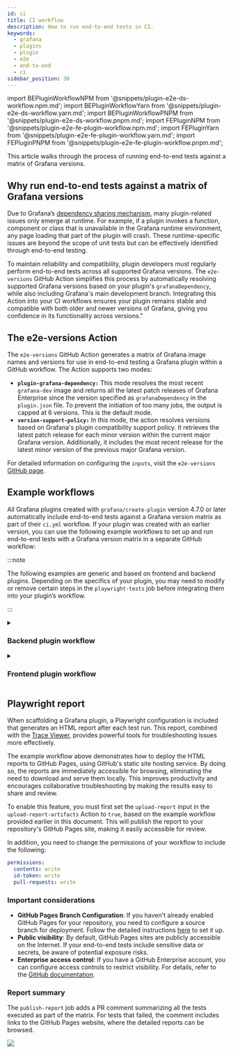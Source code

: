```yaml
---
id: ci
title: CI workflow
description: How to run end-to-end tests in CI.
keywords:
  - grafana
  - plugins
  - plugin
  - e2e
  - end-to-end
  - ci
sidebar_position: 30
---
```


import BEPluginWorkflowNPM from '@snippets/plugin-e2e-ds-workflow.npm.md';
import BEPluginWorkflowYarn from '@snippets/plugin-e2e-ds-workflow.yarn.md';
import BEPluginWorkflowPNPM from '@snippets/plugin-e2e-ds-workflow.pnpm.md';
import FEPluginNPM from '@snippets/plugin-e2e-fe-plugin-workflow.npm.md';
import FEPluginYarn from '@snippets/plugin-e2e-fe-plugin-workflow.yarn.md';
import FEPluginPNPM from '@snippets/plugin-e2e-fe-plugin-workflow.pnpm.md';

This article walks through the process of running end-to-end tests against a matrix of Grafana versions.

## Why run end-to-end tests against a matrix of Grafana versions

Due to Grafana’s [dependency sharing mechanism](../key-concepts/manage-npm-dependencies.md), many plugin-related issues only emerge at runtime. For example, if a plugin invokes a function, component or class that is unavailable in the Grafana runtime environment, any page loading that part of the plugin will crash. These runtime-specific issues are beyond the scope of unit tests but can be effectively identified through end-to-end testing.

To maintain reliability and compatibility, plugin developers must regularly perform end-to-end tests across all supported Grafana versions. The `e2e-versions` GitHub Action simplifies this process by automatically resolving supported Grafana versions based on your plugin's `grafanaDependency`, while also including Grafana's main development branch. Integrating this Action into your CI workflows ensures your plugin remains stable and compatible with both older and newer versions of Grafana, giving you confidence in its functionality across versions."

## The e2e-versions Action

The `e2e-versions` GitHub Action generates a matrix of Grafana image names and versions for use in end-to-end testing a Grafana plugin within a GitHub workflow. The Action supports two modes:

- **`plugin-grafana-dependency:`** This mode resolves the most recent `grafana-dev` image and returns all the latest patch releases of Grafana Enterprise since the version specified as `grafanaDependency` in the `plugin.json` file. To prevent the initiation of too many jobs, the output is capped at 6 versions. This is the default mode.
- **`version-support-policy:`** In this mode, the action resolves versions based on Grafana's plugin compatibility support policy. It retrieves the latest patch release for each minor version within the current major Grafana version. Additionally, it includes the most recent release for the latest minor version of the previous major Grafana version.

For detailed information on configuring the `inputs`, visit the `e2e-versions` [GitHub page](https://github.com/grafana/plugin-actions/tree/main/e2e-version).

## Example workflows

All Grafana plugins created with `grafana/create-plugin` version 4.7.0 or later automatically include end-to-end tests against a Grafana version matrix as part of their `ci.yml` workflow. If your plugin was created with an earlier version, you can use the following example workflows to set up and run end-to-end tests with a Grafana version matrix in a separate GitHub workflow:

:::note

The following examples are generic and based on frontend and backend plugins. Depending on the specifics of your plugin, you may need to modify or remove certain steps in the `playwright-tests` job before integrating them into your plugin’s workflow.

:::

<details>
  <summary> <h3>Backend plugin workflow</h3> </summary>
  <CodeSnippets
snippets={[
{ component: BEPluginWorkflowNPM, label: 'npm' },
{ component: BEPluginWorkflowYarn, label: 'yarn' },
{ component: BEPluginWorkflowPNPM, label: 'pnpm' }
]}
groupId="package-manager"
queryString="current-package-manager"
/>
</details>

<details>
  <summary> <h3>Frontend plugin workflow</h3> </summary>
  <CodeSnippets
snippets={[
{ component: FEPluginNPM, label: 'npm' },
{ component: FEPluginYarn, label: 'yarn' },
{ component: FEPluginPNPM, label: 'pnpm' }
]}
groupId="package-manager"
queryString="current-package-manager"
/>
</details>

## Playwright report

When scaffolding a Grafana plugin, a Playwright configuration is included that generates an HTML report after each test run. This report, combined with the [Trace Viewer](https://playwright.dev/docs/trace-viewer), provides powerful tools for troubleshooting issues more effectively.

The example workflow above demonstrates how to deploy the HTML reports to GitHub Pages, using GitHub's static site hosting service. By doing so, the reports are immediately accessible for browsing, eliminating the need to download and serve them locally. This improves productivity and encourages collaborative troubleshooting by making the results easy to share and review.

To enable this feature, you must first set the `upload-report` input in the `upload-report-artifacts` Action to `true`, based on the example workflow provided earlier in this document. This will publish the report to your repository's GitHub Pages site, making it easily accessible for review.

In addition, you need to change the permissions of your workflow to include the following:

```yml
permissions:
  contents: write
  id-token: write
  pull-requests: write
```

### Important considerations

- **GitHub Pages Branch Configuration**: If you haven't already enabled GitHub Pages for your repository, you need to configure a source branch for deployment. Follow the detailed instructions [here](https://github.com/grafana/plugin-actions/tree/main/playwright-gh-pages#github-pages-branch-configuration) to set it up.
- **Public visibility**: By default, GitHub Pages sites are publicly accessible on the Internet. If your end-to-end tests include sensitive data or secrets, be aware of potential exposure risks.
- **Enterprise access control**: If you have a GitHub Enterprise account, you can configure access controls to restrict visibility. For details, refer to the [GitHub documentation](https://docs.github.com/en/enterprise-cloud@latest/pages/getting-started-with-github-pages/changing-the-visibility-of-your-github-pages-site).

### Report summary

The `publish-report` job adds a PR comment summarizing all the tests executed as part of the matrix. For tests that failed, the comment includes links to the GitHub Pages website, where the detailed reports can be browsed.

![](/img/e2e-report-summary.png)

```

```
